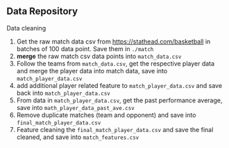 ## Data Repository

Data cleaning
1. Get the raw match data csv from https://stathead.com/basketball in batches of 100 data point. Save them in `./match`
2. **merge** the raw match csv data points into `match_data.csv`
3. Follow the teams from `match_data.csv`, get the respective player data and merge the player data into match data, save into `match_player_data.csv`
4. add additional player related feature to `match_player_data.csv` and save back into `match_player_data.csv`
5. From data in `match_player_data.csv`, get the past performance average, save into `math_player_data_past_ave.csv`
6. Remove duplicate matches (team and opponent) and save into `final_match_player_data.csv`
6. Feature cleaning the `final_match_player_data.csv` and save the final cleaned, and save into `match_features.csv`